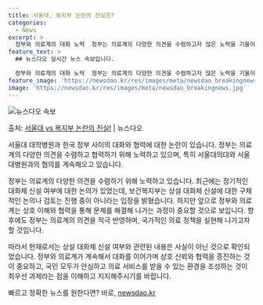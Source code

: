 ```yaml
---
title: 서울대, 복지부 논란의 진실은?
categories:
  - News
excerpt: >
  정부와 의료계의 대화 노력  정부는 의료계의 다양한 의견을 수렴하고자 많은 노력을 기울이고 있으며, 특히 서…
feature_text: >
  ## 뉴스다오 실시간 뉴스 속보입니다.

  정부와 의료계의 대화 노력  정부는 의료계의 다양한 의견을 수렴하고자 많은 노력을 기울이고 있으며, 특히 서…
feature_image: 'https://newsdao.kr/res/images/meta/newsdao_breakingnews.jpg'
image: 'https://newsdao.kr/res/images/meta/newsdao_breakingnews.jpg'
---
```


![뉴스다오 속보](https://newsdao.kr/res/images/meta/newsdao_breakingnews.jpg)

<p>출처: <a href="https://newsdao.kr/4245" rel="dofollow">서울대 vs 복지부 논란의 진실!</a> | 뉴스다오</p>

서울대 대학병원과 한국 정부 사이의 대화와 협력에 대한 논란이 있습니다. 정부는 의료계의 다양한 의견을 수렴하고 협력하기 위해 노력하고 있으며, 특히 서울대의대와 서울대병원과의 협의를 계속해오고 있습니다.

정부는 의료계의 다양한 의견을 수렴하기 위해 노력하고 있습니다. 최근에는 정기적인 대화체 신설 여부에 대한 논의가 있었는데, 보건복지부는 상설 대화체 신설에 대한 구체적인 논의나 검토는 진행 중이 아니라는 입장을 밝혔습니다. 하지만 앞으로 정부와 의료계는 상호 이해와 협력을 통해 문제를 해결해 나가는 과정이 중요할 것으로 보입니다. 향후에도 정부는 의료계의 의견을 적극 반영하며, 국가적인 의료 정책을 실현해 나가고자 할 것입니다.

따라서 현재로서는 상설 대화체 신설 여부와 관련된 내용은 사실이 아닌 것으로 확인되었습니다. 정부와 의료계가 계속해서 대화를 이어가며 상호 신뢰와 협력을 증진하는 것이 중요하고, 국민 모두가 안심하고 의료 서비스를 받을 수 있는 환경을 조성하는 것이 최우선 과제라는 점을 이해하고 지지해주시기를 바랍니다. 

빠르고 정확한 뉴스를 원한다면? 바로, <a href="https://newsdao.kr" rel="dofollow">newsdao.kr</a>


